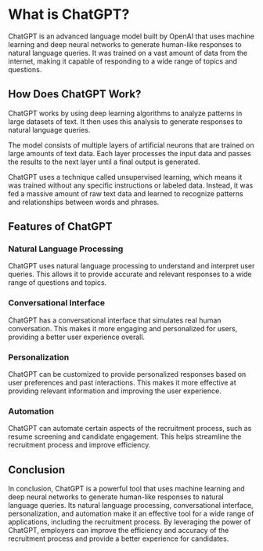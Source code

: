 What is ChatGPT?
==================================================

ChatGPT is an advanced language model built by OpenAI that uses machine learning and deep neural networks to generate human-like responses to natural language queries. It was trained on a vast amount of data from the internet, making it capable of responding to a wide range of topics and questions.

How Does ChatGPT Work?
----------------------

ChatGPT works by using deep learning algorithms to analyze patterns in large datasets of text. It then uses this analysis to generate responses to natural language queries.

The model consists of multiple layers of artificial neurons that are trained on large amounts of text data. Each layer processes the input data and passes the results to the next layer until a final output is generated.

ChatGPT uses a technique called unsupervised learning, which means it was trained without any specific instructions or labeled data. Instead, it was fed a massive amount of raw text data and learned to recognize patterns and relationships between words and phrases.

Features of ChatGPT
-------------------

### Natural Language Processing

ChatGPT uses natural language processing to understand and interpret user queries. This allows it to provide accurate and relevant responses to a wide range of questions and topics.

### Conversational Interface

ChatGPT has a conversational interface that simulates real human conversation. This makes it more engaging and personalized for users, providing a better user experience overall.

### Personalization

ChatGPT can be customized to provide personalized responses based on user preferences and past interactions. This makes it more effective at providing relevant information and improving the user experience.

### Automation

ChatGPT can automate certain aspects of the recruitment process, such as resume screening and candidate engagement. This helps streamline the recruitment process and improve efficiency.

Conclusion
----------

In conclusion, ChatGPT is a powerful tool that uses machine learning and deep neural networks to generate human-like responses to natural language queries. Its natural language processing, conversational interface, personalization, and automation make it an effective tool for a wide range of applications, including the recruitment process. By leveraging the power of ChatGPT, employers can improve the efficiency and accuracy of the recruitment process and provide a better experience for candidates.
